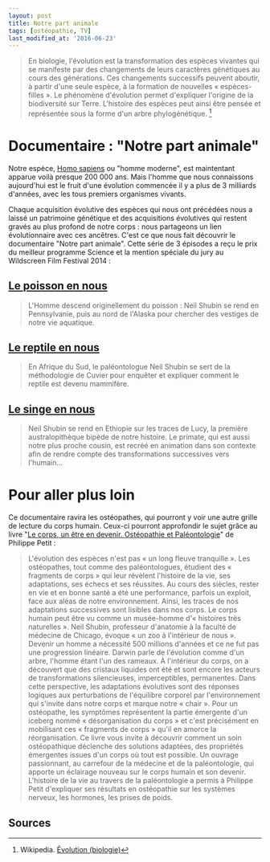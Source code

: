 ```yaml
---
layout: post
title: Notre part animale
tags: [ostéopathie, TV]
last_modified_at: '2016-06-23'
---
```


> En biologie, l'évolution est la transformation des espèces vivantes qui se manifeste par des changements de leurs caractères génétiques au cours des générations. Ces changements successifs peuvent aboutir, à partir d'une seule espèce, à la formation de nouvelles « espèces-filles ». Le phénomène d'évolution permet d'expliquer l'origine de la biodiversité sur Terre. L'histoire des espèces peut ainsi être pensée et représentée sous la forme d'un arbre phylogénétique. [^1]

# Documentaire : "Notre part animale"

Notre espèce, [Homo sapiens](https://fr.wikipedia.org/wiki/Homo_sapiens) ou "homme moderne", est maintentant apparue voilà presque 200 000 ans. Mais l'homme que nous connaissons aujourd'hui est le fruit d'une évolution commencée il y a plus de 3 milliards d'années, avec les tous premiers organismes vivants.

Chaque acquisition évolutive des espèces qui nous ont précédées nous a laissé un patrimoine génétique et des acquisitions évolutives qui restent gravés au plus profond de notre corps : nous partageons un lien évolutionnaire avec ces ancêtres. C'est ce que nous fait découvrir le documentaire "Notre part animale". Cette série de 3 épisodes a reçu le prix du meilleur programme Science et la mention spéciale du jury au Wildscreen Film Festival 2014 :

## [Le poisson en nous](http://www.vodeo.tv/documentaire/notre-part-animale-1-3)

> L'Homme descend originellement du poisson : Neil Shubin se rend en Pennsylvanie, puis au nord de l'Alaska pour chercher des vestiges de notre vie aquatique.

## [Le reptile en nous](http://www.vodeo.tv/documentaire/notre-part-animale-2-3)

> En Afrique du Sud, le paléontologue Neil Shubin se sert de la méthodologie de Cuvier pour enquêter et expliquer comment le reptile est devenu mammifère.

## [Le singe en nous](http://www.vodeo.tv/documentaire/notre-part-animale-3-3)

> Neil Shubin se rend en Ethiopie sur les traces de Lucy, la première australopithèque bipède de notre histoire. Le primate, qui est aussi notre plus proche cousin, est recréé en animation dans son contexte afin de rendre compte des transformations successives vers l'humain...

# Pour aller plus loin

Ce documentaire ravira les ostéopathes, qui pourront y voir une autre grille de lecture du corps humain. Ceux-ci pourront approfondir le sujet grâce au livre "[Le corps, un être en devenir. Ostéopathie et Paléontologie](http://livre.fnac.com/a7772065/P-Petit-Le-corps-un-etre-en-devenir)" de Philippe Petit :

> L'évolution des espèces n'est pas « un long fleuve tranquille ». Les ostéopathes, tout comme des paléontologues, étudient des « fragments de corps » qui leur révèlent l'histoire de la vie, ses adaptations, ses échecs et ses réussites. Au cours des siècles, rester en vie et en bonne santé a été une performance, parfois un exploit, face aux aléas de notre environnement. Ainsi, les traces de nos adaptations successives sont lisibles dans nos corps. Le corps humain peut être vu comme un musée-homme d'« histoires très naturelles ». Neil Shubin, professeur d'anatomie à la faculté de médecine de Chicago, évoque « un zoo à l'intérieur de nous ». Devenir un homme a nécessité 500 millions d'années et ce ne fut pas une progression linéaire. Darwin parle de l'évolution comme d'un arbre, l'homme étant l'un des rameaux. À l'intérieur du corps, on a découvert que des cristaux liquides ont été et sont encore les acteurs de transformations silencieuses, imperceptibles, permanentes. Dans cette perspective, les adaptations évolutives sont des réponses logiques aux perturbations de l'équilibre corporel par l'environnement qui s'invite dans notre corps et marque notre « chair ». Pour un ostéopathe, les symptômes représentent la partie émergente d'un iceberg nommé « désorganisation du corps » et c'est précisément en mobilisant ces « fragments de corps » qu'il en amorce la réorganisation. Ce livre vous invite à découvrir comment un soin ostéopathique déclenche des solutions adaptées, des propriétés émergentes issues d'un corps où tout est possible. Un ouvrage passionnant, au carrefour de la médecine et de la paléontologie, qui apporte un éclairage nouveau sur le corps humain et son devenir. L'histoire de la vie au travers de la paléontologie a permis à Philippe Petit d'expliquer ses résultats en ostéopathie sur les systèmes nerveux, les hormones, les prises de poids.

## Sources

[^1]: Wikipedia.
      [Évolution (biologie)](https://fr.wikipedia.org/wiki/%C3%89volution_(biologie))
